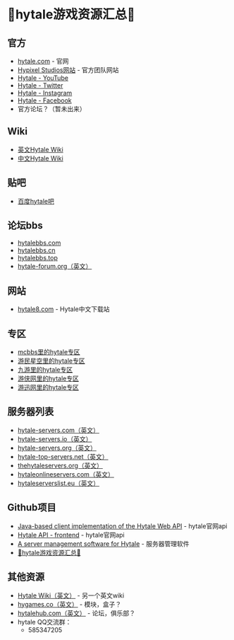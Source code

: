 # 💯hytale游戏资源汇总💯
## 官方
* [hytale.com](https://hytale.com/)  - 官网
* [Hypixel Studios网站](https://hypixelstudios.com/) - 官方团队网站
* [Hytale - YouTube](https://www.youtube.com/Hytale)
* [Hytale - Twitter](https://twitter.com/Hytale)
* [Hytale - Instagram](https://www.instagram.com/HytaleGame/)
* [Hytale - Facebook](https://www.facebook.com/HytaleGame)
* 官方论坛？（暂未出来）

## Wiki
* [英文Hytale Wiki](https://hytale.gamepedia.com/Hytale_Wiki)
* [中文Hytale Wiki](https://hytale-zh.gamepedia.com/Hytale_Wiki)

## 贴吧
* [百度hytale吧](https://tieba.baidu.com/hytale)

## 论坛bbs
* [hytalebbs.com](https://hytalebbs.com)
* [hytalebbs.cn](https://hytalebbs.cn)
* [hytalebbs.top](https://hytalebbs.top)
* [hytale-forum.org（英文）](https://hytale-forum.org/)

## 网站
* [hytale8.com](https://www.hytale8.com/) - Hytale中文下载站

## 专区
* [mcbbs里的hytale专区](https://www.mcbbs.net/forum-hytale-1.html)
* [游民星空里的hytale专区](https://www.gamersky.com/z/hytale/)
* [九游里的hytale专区](http://www.9game.cn/hytale/)
* [游侠网里的hytale专区](https://www.ali213.net/zt/hytale/)
* [游迅网里的hytale专区](http://www.yxdown.com/zt/Hytale/)

## 服务器列表
* [hytale-servers.com（英文）](https://hytale-servers.com/)
* [hytale-servers.io（英文）](https://hytale-servers.io/)
* [hytale-servers.org（英文）](https://hytale-servers.org/)
* [hytale-top-servers.net（英文）](https://hytale-top-servers.net/)
* [thehytaleservers.org（英文）](https://thehytaleservers.org/)
* [hytaleonlineservers.com（英文）](https://hytaleonlineservers.com/)
* [hytaleserverslist.eu（英文）](https://hytaleserverslist.eu/)

## Github项目
* [Java-based client implementation of the Hytale Web API](https://github.com/HytaleMarket/hytale-web-api-client-java) - hytale官网api
* [Hytale API - frontend](https://github.com/sdieunidou/hytale-api) - hytale官网api
* [A server management software for Hytale](https://github.com/NurMarvin/Hycloud) - 服务器管理软件
* [💯hytale游戏资源汇总💯](https://github.com/hytaleme/awesome-hytale)

## 其他资源
* [Hytale Wiki（英文）](https://hytale.fandom.com/wiki/Hytale_Wiki) - 另一个英文wiki
* [hygames.co（英文）](https://www.hygames.co/) - 模块，盒子？
* [hytalehub.com（英文）](https://hytalehub.com/) - 论坛，俱乐部？
* hytale QQ交流群：
  * 585347205
